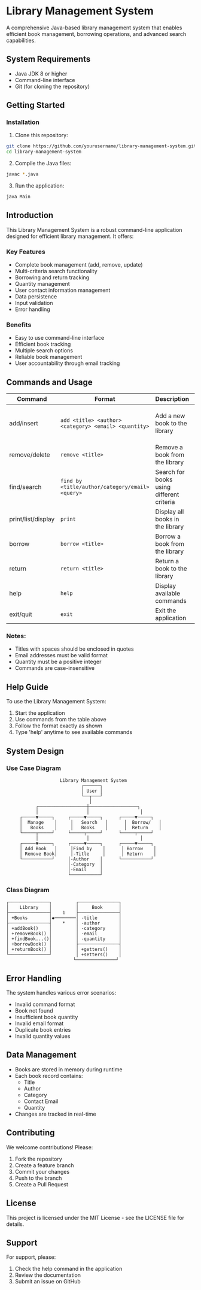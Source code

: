 # Library Management System

A comprehensive Java-based library management system that enables efficient book management, borrowing operations, and advanced search capabilities.

## System Requirements

- Java JDK 8 or higher
- Command-line interface
- Git (for cloning the repository)

## Getting Started

### Installation

1. Clone this repository:
```bash
git clone https://github.com/yourusername/library-management-system.git
cd library-management-system
```

2. Compile the Java files:
```bash
javac *.java
```

3. Run the application:
```bash
java Main
```

## Introduction

This Library Management System is a robust command-line application designed for efficient library management. It offers:

### Key Features
- Complete book management (add, remove, update)
- Multi-criteria search functionality
- Borrowing and return tracking
- Quantity management
- User contact information management
- Data persistence
- Input validation
- Error handling

### Benefits
- Easy to use command-line interface
- Efficient book tracking
- Multiple search options
- Reliable book management
- User accountability through email tracking

## Commands and Usage

| Command | Format | Description | Example |
|---------|---------|-------------|----------|
| add/insert | `add <title> <author> <category> <email> <quantity>` | Add a new book to the library | `add "Java Programming" "John Doe" "Programming" "john@email.com" 5` |
| remove/delete | `remove <title>` | Remove a book from the library | `remove "Java Programming"` |
| find/search | `find by <title/author/category/email> <query>` | Search for books using different criteria | `find by author "John Doe"` |
| print/list/display | `print` | Display all books in the library | `print` |
| borrow | `borrow <title>` | Borrow a book from the library | `borrow "Java Programming"` |
| return | `return <title>` | Return a book to the library | `return "Java Programming"` |
| help | `help` | Display available commands | `help` |
| exit/quit | `exit` | Exit the application | `exit` |

### Notes:
- Titles with spaces should be enclosed in quotes
- Email addresses must be valid format
- Quantity must be a positive integer
- Commands are case-insensitive

## Help Guide

To use the Library Management System:

1. Start the application
2. Use commands from the table above
3. Follow the format exactly as shown
4. Type 'help' anytime to see available commands

## System Design

### Use Case Diagram
```
                    Library Management System
                            ┌──────┐
                            │ User │
                            └──┬───┘
                               │
           ┌──────────────────┼──────────────────┐
           │                  │                   │
     ┌─────▼─────┐     ┌─────▼─────┐      ┌─────▼─────┐
     │  Manage    │     │   Search   │      │  Borrow/   │
     │   Books    │     │   Books    │      │  Return    │
     └─────┬─────┘     └─────┬─────┘      └─────┬─────┘
           │                  │                   │
     ┌─────▼─────┐     ┌─────▼─────┐      ┌─────▼─────┐
     │ Add Book   │     │Find by    │      │ Borrow    │
     │ Remove Book│     │-Title     │      │ Return    │
     └───────────┘     │-Author    │      └───────────┘
                       │-Category  │
                       │-Email     │
                       └───────────┘
```

### Class Diagram
```
┌───────────────┐         ┌───────────────┐
│    Library    │         │     Book      │
├───────────────┤    1    ├───────────────┤
│ +Books        │◆────────│ -title        │
├───────────────┤    *    │ -author       │
│ +addBook()    │         │ -category     │
│ +removeBook() │         │ -email        │
│ +findBook...()│         │ -quantity     │
│ +borrowBook() │         ├───────────────┤
│ +returnBook() │         │ +getters()    │
└───────────────┘         │ +setters()    │
                         └───────────────┘
```

## Error Handling

The system handles various error scenarios:
- Invalid command format
- Book not found
- Insufficient book quantity
- Invalid email format
- Duplicate book entries
- Invalid quantity values

## Data Management

- Books are stored in memory during runtime
- Each book record contains:
  - Title
  - Author
  - Category
  - Contact Email
  - Quantity
- Changes are tracked in real-time

## Contributing

We welcome contributions! Please:
1. Fork the repository
2. Create a feature branch
3. Commit your changes
4. Push to the branch
5. Create a Pull Request

## License

This project is licensed under the MIT License - see the LICENSE file for details.

## Support

For support, please:
1. Check the help command in the application
2. Review the documentation
3. Submit an issue on GitHub

